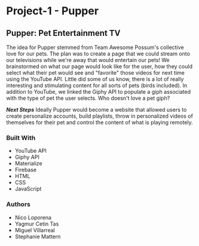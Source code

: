 # Project-1 - Pupper
<!-- motivation -->
## **Pupper: Pet Entertainment TV**

The idea for Pupper stemmed from Team Awesome Possum's collective love for our pets. The plan was to create a page that we could stream onto our televisions while we're away that would entertain our pets! We brainstormed on what our page would look like for the user, how they could select what their pet would see and "favorite" those videos for next time using the YouTube API. Little did some of us know, there is a lot of really interesting and stimulating content for all sorts of pets (birds included). In addition to YouTube, we linked the Giphy API to populate a giph associated with the type of pet the user selects. Who doesn't love a pet giph?

__*Next Steps*__
Ideally Pupper would become a website that allowed users to create personalize accounts, build playlists, throw in personalized videos of themselves for their pet and control the content of what is playing remotely. 

### **Built With**
* YouTube API
* Giphy API
* Materialize
* Firebase
* HTML
* CSS
* JavaScript

### **Authors**
* Nico Loporena
* Yagmur Cetin Tas
* Miguel Villarreal
* Stephanie Mattern










